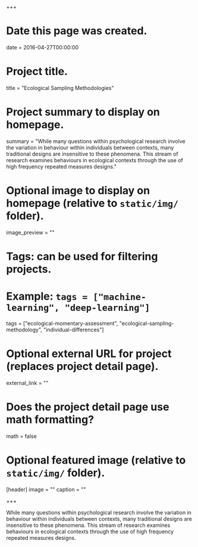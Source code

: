 +++
# Date this page was created.
date = 2016-04-27T00:00:00

# Project title.
title = "Ecological Sampling Methodologies"

# Project summary to display on homepage.
summary = "While many questions within psychological research involve the variation in behaviour within individuals between contexts, many traditional designs are insensitive to these phenomena. This stream of research examines behaviours in ecological contexts through the use of high frequency repeated measures designs."

# Optional image to display on homepage (relative to `static/img/` folder).
image_preview = ""

# Tags: can be used for filtering projects.
# Example: `tags = ["machine-learning", "deep-learning"]`
tags = ["ecological-momentary-assessment", "ecological-sampling-methodology", "individual-differences"]

# Optional external URL for project (replaces project detail page).
external_link = ""

# Does the project detail page use math formatting?
math = false

# Optional featured image (relative to `static/img/` folder).
[header]
image = ""
caption = ""

+++

While many questions within psychological research involve the variation in behaviour within individuals between contexts, many traditional designs are insensitive to these phenomena. This stream of research examines behaviours in ecological contexts through the use of high frequency repeated measures designs.